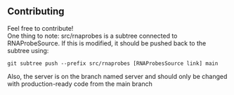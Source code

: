## Contributing
Feel free to contribute!  
One thing to note: src/rnaprobes is a subtree connected to RNAProbeSource. If this is modified, it should be pushed back to the subtree using:
```commandline
git subtree push --prefix src/rnaprobes [RNAProbesSource link] main
```
Also, the server is on the branch named server and should only be changed with production-ready code from the main branch